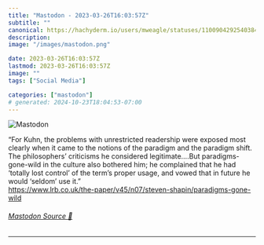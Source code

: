 ```yaml
---
title: "Mastodon - 2023-03-26T16:03:57Z"
subtitle: ""
canonical: https://hachyderm.io/users/mweagle/statuses/110090429254038486
description:
image: "/images/mastodon.png"

date: 2023-03-26T16:03:57Z
lastmod: 2023-03-26T16:03:57Z
image: ""
tags: ["Social Media"]

categories: ["mastodon"]
# generated: 2024-10-23T18:04:53-07:00
---
```

![Mastodon](/images/mastodon.png)

<p>“For Kuhn, the problems with unrestricted readership were exposed most clearly when it came to the notions of the paradigm and the paradigm shift. The philosophers’ criticisms he considered legitimate….But paradigms-gone-wild in the culture also bothered him; he complained that he had ‘totally lost control’ of the term’s proper usage, and vowed that in future he would ‘seldom’ use it.”<br /><a href="https://www.lrb.co.uk/the-paper/v45/n07/steven-shapin/paradigms-gone-wild" target="_blank" rel="nofollow noopener noreferrer" translate="no"><span class="invisible">https://www.</span><span class="ellipsis">lrb.co.uk/the-paper/v45/n07/st</span><span class="invisible">even-shapin/paradigms-gone-wild</span></a></p>


###### [Mastodon Source 🐘](https://hachyderm.io/@mweagle/110090429254038486)

___
